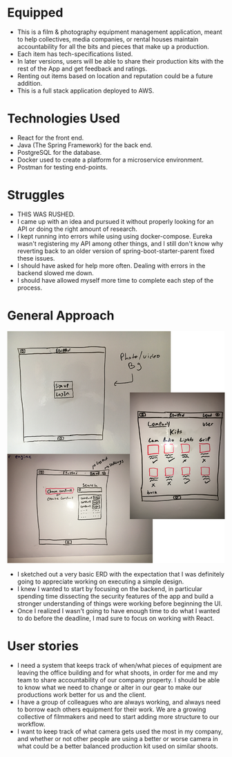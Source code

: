 # Equipped
  - This is a film & photography equipment management application, meant to help collectives, media companies, or rental houses maintain accountability for all the bits and pieces that make up a production.
  - Each item has tech-specifications listed.
  - In later versions, users will be able to share their production kits with the rest of the App and get feedback and ratings.
  - Renting out items based on location and reputation could be a future addition.
  - This is a full stack application deployed to AWS.

# Technologies Used
  - React for the front end.
  - Java (The Spring Framework) for the back end.
  - PostgreSQL for the database.
  - Docker used to create a platform for a microservice environment.
  - Postman for testing end-points.


# Struggles
  - THIS WAS RUSHED.
  - I came up with an idea and pursued it without properly looking for an API or doing the right amount of research.
  - I kept running into errors while using using docker-compose. Eureka wasn't registering my API among other things, and I still don't know why reverting back to an older version of spring-boot-starter-parent fixed these issues.
  - I should have asked for help more often. Dealing with errors in the backend slowed me down.
  - I should have allowed myself more time to complete each step of the process.

# General Approach
![Entity-Relationship-Diagram](/readmeImgs/erd_UI.png)
- I sketched out a very basic ERD with the expectation that I was definitely going to appreciate working on executing a simple design.
- I knew I wanted to start by focusing on the backend, in particular spending time dissecting the security features of the app and build a stronger understanding of things were working before beginning the UI.
- Once I realized I wasn't going to have enough time to do what I wanted to do before the deadline, I mad sure to focus on working with React.

# User stories
- I need a system that keeps track of when/what pieces of equipment are leaving the office building and for what shoots, in order for me and my team to share accountability of our company property. I should be able to know what we need to change or alter in our gear to make our productions work better for us and the client.
- I have a group of colleagues who are always working, and always need to borrow each others equipment for their work. We are a growing collective of filmmakers and need to start adding more structure to our workflow.
- I want to keep track of what camera gets used the most in my company, and whether or not other people are using a better or worse camera in what could be a better balanced production kit used on similar shoots.

